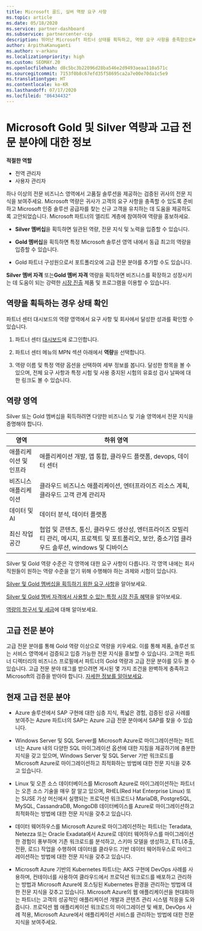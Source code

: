 ```yaml
---
title: Microsoft 골드, 실버 역량 요구 사항
ms.topic: article
ms.date: 05/18/2020
ms.service: partner-dashboard
ms.subservice: partnercenter-csp
description: 뛰어난 Microsoft 파트너 상태를 획득하고, 역량 요구 사항을 충족함으로써 새 고객을 유치하여 골드 및 실버 멤버십 수준을 획득하는 방법을 알아봅니다.
author: ArpithaKanuganti
ms.author: v-arkanu
ms.localizationpriority: high
ms.custom: SEOMAY.20
ms.openlocfilehash: d8c5bc3b22096d28ba546e2d9493aeaa110a571c
ms.sourcegitcommit: 7153f0b8c67efd35f58695ca2a7e00e70da1c5e9
ms.translationtype: HT
ms.contentlocale: ko-KR
ms.lasthandoff: 07/17/2020
ms.locfileid: "86434432"
---
```

# <a name="information-about-microsoft-silver-and-gold-competencies-and-advanced-specializations"></a>Microsoft Gold 및 Silver 역량과 고급 전문 분야에 대한 정보

**적절한 역할**
- 전역 관리자
- 사용자 관리자

하나 이상의 전문 비즈니스 영역에서 고품질 솔루션을 제공하는 검증된 귀사의 전문 지식을 보여주세요. Microsoft 역량은 귀사가 고객의 요구 사항을 충족할 수 있도록 준비하고 Microsoft 인증 솔루션 공급자를 찾는 신규 고객을 유치하는 데 도움을 제공하도록 고안되었습니다. Microsoft 파트너의 엘리트 계층에 참여하여 역량을 홍보하세요.

- **Silver 멤버십**을 획득하면 일관된 역량, 전문 지식 및 노력을 입증할 수 있습니다.

- **Gold 멤버십**을 획득하면 특정 Microsoft 솔루션 영역 내에서 동급 최고의 역량을 입증할 수 있습니다.

- Gold 파트너 구성원으로서 포트폴리오에 고급 전문 분야를 추가할 수도 있습니다.

**Silver 멤버 자격** 또는**Gold 멤버 자격** 역량을 획득하면 비즈니스를 확장하고 성장시키는 데 도움이 되는 강력한 [시장 진출](mpn-learn-about-go-to-market-benefits.md) 제품 및 프로그램을 이용할 수 있습니다.

## <a name="check-your-status-as-you-earn-a-competency"></a>역량을 획득하는 경우 상태 확인

파트너 센터 대시보드의 역량 영역에서 요구 사항 및 회사에서 달성한 성과를 확인할 수 있습니다.

1. 파트너 센터 [대시보드](https://partner.microsoft.com/dashboard/home)에 로그인합니다.

2. 파트너 센터 메뉴의 MPN 섹션 아래에서 **역량**을 선택합니다. 

3. 역량 이름 및 특정 역량 옵션을 선택하여 세부 정보를 봅니다. 달성한 항목을 볼 수 있으며, 전체 요구 사항과 특정 시험 및 사용 중지된 시험의 유효성 검사 날짜에 대한 링크도 볼 수 있습니다.

## <a name="competency-areas"></a>역량 영역

Silver 또는 Gold 멤버십을 획득하려면 다양한 비즈니스 및 기술 영역에서 전문 지식을 증명해야 합니다.

|**영역**            |**하위 영역**                    |
|--------------------|--------------------------------|
|애플리케이션 및 인프라|애플리케이션 개발, 앱 통합, 클라우드 플랫폼, devops, 데이터 센터|
|비즈니스 애플리케이션 |클라우드 비즈니스 애플리케이션, 엔터프라이즈 리소스 계획, 클라우드 고객 관계 관리자|
|데이터 및 AI|데이터 분석, 데이터 플랫폼|
|최신 작업 공간| 협업 및 콘텐츠, 통신, 클라우드 생산성, 엔터프라이즈 모빌리티 관리, 메시지, 프로젝트 및 포트폴리오, 보안, 중소기업 클라우드 솔루션, windows 및 디바이스|

Silver 및 Gold 역량 수준은 각 영역에 대한 요구 사항이 다릅니다. 각 영역 내에는 회사 직원들이 원하는 역량 수준을 얻기 위해 수행해야 하는 과제와 시험이 있습니다.


[Silver 및 Gold 멤버십을 획득하기 위한 요구 사항](https://partner.microsoft.com/membership/competencies)을 알아보세요.

[Silver 및 Gold 멤버 자격에서 사용할 수 있는 특정 시장 진출 혜택](mpn-learn-about-go-to-market-benefits.md)을 알아보세요. 

[역량의 청구서 및 세금](mpn-view-print-maps-invoice.md)에 대해 알아보세요.

## <a name="advanced-specializations"></a>고급 전문 분야

고급 전문 분야를 통해 Gold 역량 이상으로 역량을 키우세요. 이를 통해 제품, 솔루션 또는 서비스 영역에서 검증되고 입증 가능한 전문 지식을 홍보할 수 있습니다. 고객은 파트너 디렉터리의 비즈니스 프로필에서 파트너의 Gold 역량과 고급 전문 분야를 모두 볼 수 있습니다. 고급 전문 분야 태그를 받으려면 게시된 몇 가지 조건을 완벽하게 충족하고 Microsoft의 검증을 받아야 합니다. [자세한 정보를 알아보세요](https://partner.microsoft.com/membership/competencies#tab-content-2). 

## <a name="the-current-advanced-specializations"></a>현재 고급 전문 분야

- Azure 솔루션에서 SAP 구현에 대한 심층 지식, 폭넓은 경험, 검증된 성공 사례를 보여주는 Azure 파트너의 SAP는 Azure 고급 전문 분야에서 SAP를 찾을 수 있습니다.

- Windows Server 및 SQL Server를 Microsoft Azure로 마이그레이션하는 파트너는 Azure 내의 다양한 SQL 마이그레이션 옵션에 대한 지침을 제공하기에 충분한 지식을 갖고 있으며, Windows Server 및 SQL Server 기반 워크로드를 Microsoft Azure로 마이그레이션하고 최적화하는 방법에 대한 전문 지식을 갖추고 있습니다. 

- Linux 및 오픈 소스 데이터베이스를 Microsoft Azure로 마이그레이션하는 파트너는 오픈 소스 기술을 매우 잘 알고 있으며, RHEL(Red Hat Enterprise Linux) 또는 SUSE 가상 머신에서 실행되는 프로덕션 워크로드나 MariaDB, PostgreSQL, MySQL, CassandraDB, MongoDB 데이터베이스를 Azure로 마이그레이션하고 최적화하는 방법에 대한 전문 지식을 갖추고 있습니다.

- 데이터 웨어하우스를 Microsoft Azure로 마이그레이션하는 파트너는 Teradata, Netezza 또는 Oracle Exadata에서 Azure로 데이터 웨어하우스를 마이그레이션한 경험이 풍부하며 기존 워크로드를 분석하고, 스키마 모델을 생성하고, ETL(추출, 전환, 로드) 작업을 수행하여 데이터를 클라우드 기반 데이터 웨어하우스로 마이그레이션하는 방법에 대한 전문 지식을 갖추고 있습니다.

- Microsoft Azure 기반의 Kubernetes 파트너는 AKS 구현에 DevOps 사례를 사용하며, 컨테이너를 사용하여 클라우드에서 프로덕션 워크로드를 배포하고 관리하는 방법과 Microsoft Azure에 호스팅된 Kubernetes 환경을 관리하는 방법에 대한 전문 지식을 갖추고 있습니다.
Microsoft Azure의 웹 애플리케이션을 현대화하는 파트너는 고객의 성공적인 애플리케이션 개발과 콘텐츠 관리 시스템 적응을 도와줍니다. 프로덕션 웹 애플리케이션 워크로드의 마이그레이션 및 배포, DevOps 사례 적용, Microsoft Azure에서 애플리케이션 서비스를 관리하는 방법에 대한 전문 지식을 보여주세요.
